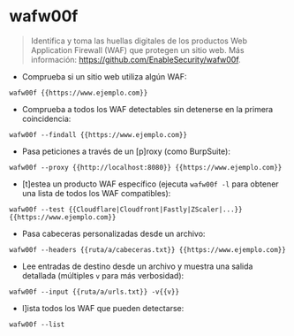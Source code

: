 # wafw00f

> Identifica y toma las huellas digitales de los productos Web Application Firewall (WAF) que protegen un sitio web.
> Más información: <https://github.com/EnableSecurity/wafw00f>.

- Comprueba si un sitio web utiliza algún WAF:

`wafw00f {{https://www.ejemplo.com}}`

- Comprueba a todos los WAF detectables sin detenerse en la primera coincidencia:

`wafw00f --findall {{https://www.ejemplo.com}}`

- Pasa peticiones a través de un [p]roxy (como BurpSuite):

`wafw00f --proxy {{http://localhost:8080}} {{https://www.ejemplo.com}}`

- [t]estea un producto WAF específico (ejecuta `wafw00f -l` para obtener una lista de todos los WAF compatibles):

`wafw00f --test {{Cloudflare|Cloudfront|Fastly|ZScaler|...}} {{https://www.ejemplo.com}}`

- Pasa cabeceras personalizadas desde un archivo:

`wafw00f --headers {{ruta/a/cabeceras.txt}} {{https://www.ejemplo.com}}`

- Lee entradas de destino desde un archivo y muestra una salida detallada (múltiples `v` para más verbosidad):

`wafw00f --input {{ruta/a/urls.txt}} -v{{v}}`

- l]ista todos los WAF que pueden detectarse:

`wafw00f --list`
